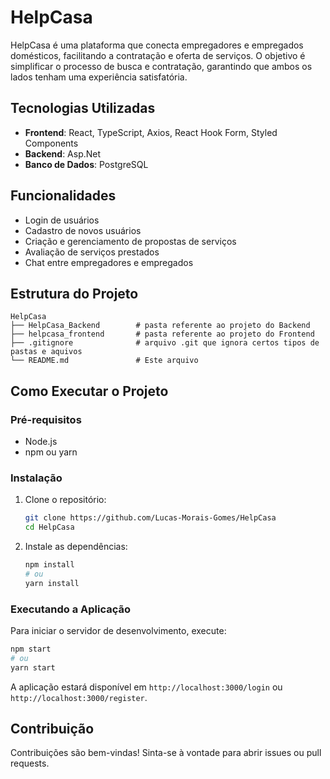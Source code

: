 # HelpCasa

HelpCasa é uma plataforma que conecta empregadores e empregados domésticos, facilitando a contratação e oferta de serviços. O objetivo é simplificar o processo de busca e contratação, garantindo que ambos os lados tenham uma experiência satisfatória.

## Tecnologias Utilizadas

- **Frontend**: React, TypeScript, Axios, React Hook Form, Styled Components
- **Backend**: Asp.Net
- **Banco de Dados**: PostgreSQL

## Funcionalidades

- Login de usuários
- Cadastro de novos usuários
- Criação e gerenciamento de propostas de serviços
- Avaliação de serviços prestados
- Chat entre empregadores e empregados

## Estrutura do Projeto

```
HelpCasa
├── HelpCasa_Backend        # pasta referente ao projeto do Backend
├── helpcasa_frontend       # pasta referente ao projeto do Frontend
├── .gitignore              # arquivo .git que ignora certos tipos de pastas e aquivos
└── README.md               # Este arquivo
```

## Como Executar o Projeto

### Pré-requisitos

- Node.js
- npm ou yarn

### Instalação

1. Clone o repositório:

   ```bash
   git clone https://github.com/Lucas-Morais-Gomes/HelpCasa
   cd HelpCasa
   ```

2. Instale as dependências:

   ```bash
   npm install
   # ou
   yarn install
   ```

### Executando a Aplicação

Para iniciar o servidor de desenvolvimento, execute:

```bash
npm start
# ou
yarn start
```

A aplicação estará disponível em `http://localhost:3000/login` ou `http://localhost:3000/register`.

## Contribuição

Contribuições são bem-vindas! Sinta-se à vontade para abrir issues ou pull requests.
